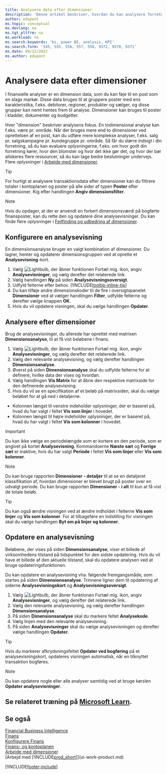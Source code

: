 ```yaml
---
title: Analysere data efter dimensioner
description: 'Denne artikel beskriver, hvordan du kan analysere forretningsdata efter dimensioner for at få større viden om din virksomhed.'
author: edupont
ms.topic: conceptual
ms.devlang: na
ms.tgt_pltfrm: na
ms.workload: na
ms.search.keywords: 'bi, power BI, analysis, KPI'
ms.search.form: '545, 555, 556, 557, 558, 9372, 9370, 9371'
ms.date: 09/22/2022
ms.author: edupont
---
```

# <a name="analyze-data-by-dimensions"></a>Analysere data efter dimensioner

I finansielle analyser er en dimension data, som du kan føje til en post som en slags markør. Disse data bruges til at gruppere poster med ens karakteristika, f.eks. debitorer, regioner, produkter og sælger, og disse grupper kan nemt hentes frem til analyse. Dimensioner kan bruges til poster i kladder, dokumenter og budgetter. 

Hver "dimension" beskriver analysens fokus. En todimensional analyse kan f.eks. være pr. område. Når der bruges mere end to dimensioner ved oprettelsen af en post, kan du udføre mere komplekse analyser, f.eks. salg pr. salgskampagne pr. kundegruppe pr. område. Så får du større indsigt i din forretning, så du kan evaluere oplysningerne, f.eks. om hvor godt din forretning kører, hvor den blomster og hvor det ikke gør det, og hvor der bør allokeres flere ressourcer, så du kan tage bedre beslutninger undervejs. Flere oplysninger i [Arbejde med dimensioner](finance-dimensions.md).

> [!TIP]
> For hurtigt at analysere transaktionsdata efter dimensioner kan du filtrere totaler i kontoplanen og poster på alle sider af typen **Poster** efter dimensioner. Kig efter handlingen **Angiv dimensionsfilter**.

> [!NOTE]
> Hvis du opdager, at der er anvendt en forkert dimensionsværdi på bogførte finansposter, kan du rette den og opdatere dine analysevisninger. Du kan finde flere oplysninger i [Fejlfinding og udbedring af dimensioner](finance-troubleshooting-correcting-dimensions.md#changing-dimension-assignments-after-posting).

## <a name="set-up-an-analysis-view"></a>Konfigurere en analysevisning

En dimensionsanalyse bruger en valgt kombination af dimensioner. Du lagrer, henter og opdaterer dimensionsgruppen ved at oprette et **Analysevisning**-kort. 

1. Vælg ![Lightbulb, der åbner funktionen Fortæl mig.](media/ui-search/search_small.png "Fortæl mig, hvad du vil foretage dig") ikon, angiv **Analysevisninger**, og vælg derefter det relaterede link.  
2. Vælg handlingen **Ny** på siden **Analysevisningsoversigt**.
3. Udfyld felterne efter behov. [!INCLUDE[tooltip-inline-tip](includes/tooltip-inline-tip_md.md)]
4. Du kan tilføje andre dimensionskoder til de fire i oversigtspanelet **Dimensioner** ved at vælger handlingen **Filter**, udfylde felterne og derefter vælge knappen **OK**.  
5. Hvis du vil opdatere visningen, skal du vælge handlingen **Opdater**.

## <a name="analyze-by-dimensions"></a>Analysere efter dimensioner

Brug de analysevisninger, du allerede har oprettet med matrixen **Dimensionsanalyse**, til at få vist beløbene i finans.   

1. Vælg ![Lightbulb, der åbner funktionen Fortæl mig.](media/ui-search/search_small.png "Fortæl mig, hvad du vil foretage dig") ikon, angiv **Analysevisninger**, og vælg derefter det relaterede link.  
2. Vælg den relevante analysevisning, og vælg derefter handlingen **Dimensionsanalyse**.
3. Øverst på siden **Dimensionsanalyse** skal du udfylde felterne for at definere, hvilke data der vises og hvordan.
4. Vælg handlingen **Vis Matrix** for at åbne den respektive matrixside for den definerede analysevisning.
5. Hvis du vil se en specifikation af et beløb på matrixsiden, skal du vælge beløbet for at gå ned i detaljerne.  

- Kolonnen længst til venstre indeholder oplysninger, der er baseret på, hvad du har valgt i feltet **Vis som linjer** i hovedet.  
- Kolonnen længst til højre indeholder oplysninger, der er baseret på, hvad du har valgt i feltet **Vis som kolonner** i hovedet.

> [!IMPORTANT]  
> Du kan ikke vælge en periodelængde som er kortere en den periode, som er angivet på kortet **Analysevisning**. Kommandoerne **Næste sæt** og **Forrige sæt** er inaktive, hvis du har valgt **Periode** i feltet **Vis som linjer** eller **Vis som kolonner**.  

> [!NOTE]  
> Du kan bruge rapporten **Dimensioner - detaljer** til at se en detaljeret klassifikation af, hvordan dimensioner er blevet brugt på poster over en udvalgt periode. Du kan bruge rapporten **Dimensioner - i alt** til kun at få vist de totale beløb.  

> [!TIP]  
> Du kan også ændre visningen ved at ændre indholdet i felterne **Vis som linjer** og **Vis som kolonner**. For at tilbageføre en indstilling for visningen skal du vælge handlingen **Byt om på linjer og kolonner**.

## <a name="update-an-analysis-view"></a>Opdatere en analysevisning

Beløbene, der vises på siden **Dimensionsanalyse**, viser et billede af virksomhedens tilstand på tidspunktet for den sidste opdatering. Hvis du vil have et billede af den aktuelle tilstand, skal du opdatere analysen ved at bruge opdateringsfunktionen.

Du kan opdatere en analysevisning vha. følgende fremgangsmåde, som startes på siden **Dimensionsanalyse**. Trinnene ligner dem til opdatering af siderne **Analysevisningskort** og **Analysevisningsoversigt**.  

1. Vælg ![Lightbulb, der åbner funktionen Fortæl mig.](media/ui-search/search_small.png "Fortæl mig, hvad du vil foretage dig") ikon, angiv **Analysevisninger**, og vælg derefter det relaterede link.
2. Vælg den relevante analysevisning, og vælg derefter handlingen **Dimensionsanalyse**.
3. På siden **Dimensionsanalyse** skal du markere feltet **Analysekode**.  
4. Vælg linjen med den relevante analysevisning.  
5. På siden **Analysevisninger** skal du vælge analysevisningen og derefter vælge handlingen **Opdater**.  

> [!TIP]  
> Hvis du markerer afkrydsningsfeltet **Opdater ved bogføring** på et analysevisningskort, opdateres visningen automatisk, når en tilknyttet transaktion bogføres.

> [!NOTE]  
> Du kan opdatere nogle eller alle analyser samtidig ved at bruge kørslen **Opdater analysevisninger**.  

## <a name="see-related-training-at-microsoft-learn"></a>Se relateret træning på [Microsoft Learn](/learn/modules/dimensions-financial-reports-dynamics-365-business-central/index).

## <a name="see-also"></a>Se også

[Financial Business Intelligence](bi.md)  
[Finans](finance.md)  
[Konfigurere Finans](finance-setup-finance.md)  
[Finans- og kontoplanen](finance-general-ledger.md)  
[Arbejde med dimensioner](finance-dimensions.md)  
[Arbejd med [!INCLUDE[prod_short](includes/prod_short.md)]](ui-work-product.md)  

[!INCLUDE[footer-include](includes/footer-banner.md)]
